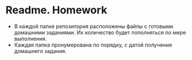 # Readme. Homework

* В каждой папке репозитория расположены файлы с готовыми домашними заданиями. Их количество будет пополняться по мере выполнения.
* Каждая папка пронумерована по порядку, с датой получения домашнего задания.
